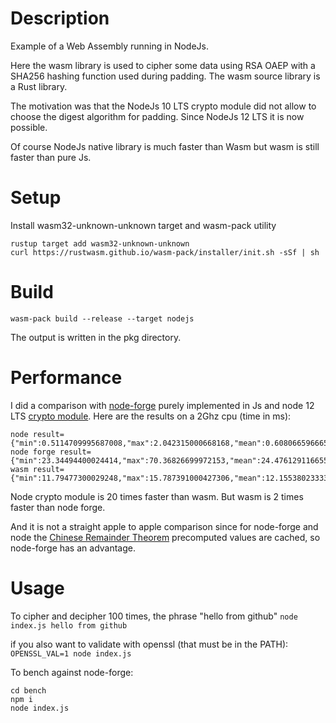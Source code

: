 # Description

Example of a Web Assembly running in NodeJs.

Here the wasm library is used to cipher some data using RSA OAEP with a SHA256 hashing function used during padding. 
The wasm source library is a Rust library.

The motivation was that the NodeJs 10 LTS crypto module did not allow to choose the digest algorithm for padding.
Since NodeJs 12 LTS it is now possible.

Of course NodeJs native library is much faster than Wasm but wasm is still faster than pure Js.


# Setup
Install wasm32-unknown-unknown target and wasm-pack utility

```
rustup target add wasm32-unknown-unknown
curl https://rustwasm.github.io/wasm-pack/installer/init.sh -sSf | sh
```

# Build

```
wasm-pack build --release --target nodejs
```

The output is written in the pkg directory.

# Performance
I did a comparison with [node-forge](https://github.com/digitalbazaar/forge "node-forge") purely implemented in Js and node 12 LTS [crypto module](https://nodejs.org/docs/latest-v12.x/api/crypto.html "crypto module").
Here are the results on a 2Ghz cpu (time in ms):
```
node result={"min":0.5114709995687008,"max":2.042315000668168,"mean":0.6080665966651092,"median":0.5462704999372363,"sum":182.41997899953276,"p90":0.7890670001506805}
node forge result={"min":23.34494400024414,"max":70.36826699972153,"mean":24.476129116655017,"median":23.935032499954104,"sum":7342.838734996505,"p90":25.016551000531763}
wasm result={"min":11.79477300029248,"max":15.787391000427306,"mean":12.15538023333686,"median":12.024071000050753,"sum":3646.6140700010583,"p90":12.451067500282079}
```
Node crypto module is 20 times faster than wasm.
But wasm is 2 times faster than node forge.

And it is not a straight apple to apple comparison since for node-forge and node the [Chinese Remainder Theorem](https://en.wikipedia.org/wiki/Chinese_remainder_theorem "Chinese remainder theorem") precomputed values are cached, so node-forge has an advantage.


# Usage

To cipher and decipher 100 times, the phrase "hello from github"
`node index.js hello from github`

if you also want to validate with openssl (that must be in the PATH):
`OPENSSL_VAL=1 node index.js`


To bench against node-forge:
```
cd bench
npm i
node index.js
```
